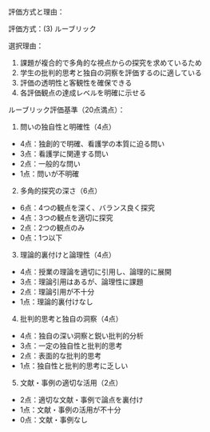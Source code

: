 評価方式と理由：

評価方式：(3) ルーブリック

選択理由：
1. 課題が複合的で多角的な視点からの探究を求めているため
2. 学生の批判的思考と独自の洞察を評価するのに適している
3. 評価の透明性と客観性を確保できる
4. 各評価観点の達成レベルを明確に示せる

ルーブリック評価基準（20点満点）：

1. 問いの独自性と明確性（4点）
- 4点：独創的で明確、看護学の本質に迫る問い
- 3点：看護学に関連する問い
- 2点：一般的な問い
- 1点：問いが不明確

2. 多角的探究の深さ（6点）
- 6点：4つの観点を深く、バランス良く探究
- 4点：3つの観点を適切に探究
- 2点：2つの観点のみ
- 0点：1つ以下

3. 理論的裏付けと論理性（4点）
- 4点：授業の理論を適切に引用し、論理的に展開
- 3点：理論引用はあるが、論理性に課題
- 2点：理論引用が不十分
- 1点：理論的裏付けなし

4. 批判的思考と独自の洞察（4点）
- 4点：独自の深い洞察と鋭い批判的分析
- 3点：一定の独自性と批判的思考
- 2点：表面的な批判的思考
- 1点：独自性と批判的思考に乏しい

5. 文献・事例の適切な活用（2点）
- 2点：適切な文献・事例で論点を裏付け
- 1点：文献・事例の活用が不十分
- 0点：文献・事例なし